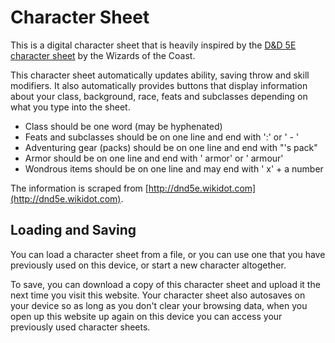 # Character Sheet
This is a digital character sheet that is heavily inspired by the [D&D 5E character sheet](https://media.wizards.com/2016/dnd/downloads/5E_CharacterSheet_Fillable.pdf) by the Wizards of the Coast.

This character sheet automatically updates ability, saving throw and skill modifiers. It also automatically provides buttons that display information about your class, background, race, feats and subclasses depending on what you type into the sheet.

* Class should be one word (may be hyphenated)
* Feats and subclasses should be on one line and end with ':' or ' - '
* Adventuring gear (packs) should be on one line and end with "'s pack"
* Armor should be on one line and end with ' armor' or ' armour'
* Wondrous items should be on one line and may end with ' x' + a number

The information is scraped from [http://dnd5e.wikidot.com](http://dnd5e.wikidot.com).

## Loading and Saving
You can load a character sheet from a file, or you can use one that you have previously used on this device, or start a new character altogether.

To save, you can download a copy of this character sheet and upload it the next time you visit this website. Your character sheet also autosaves on your device so as long as you don't clear your browsing data, when you open up this website up again on this device you can access your previously used character sheets.